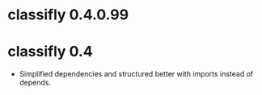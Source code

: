 # classifly 0.4.0.99

# classifly 0.4

* Simplified dependencies and structured better with imports instead
  of depends.
